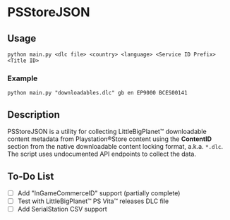 # PSStoreJSON

## Usage
`python main.py <dlc file> <country> <language> <Service ID Prefix> <Title ID>`

### Example
`python main.py "downloadables.dlc" gb en EP9000 BCES00141`

## Description
PSStoreJSON is a utility for collecting LittleBigPlanet™ downloadable content metadata from Playstation®Store content using the **ContentID** section from the native downloadable content locking format, a.k.a. `*.dlc`. The script uses undocumented API endpoints to collect the data.

## To-Do List
- [ ] Add "InGameCommerceID" support (partially complete)
- [ ] Test with LittleBigPlanet™ PS Vita™ releases DLC file
- [ ] Add SerialStation CSV support
